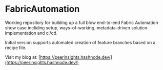 # FabricAutomation
Working repository for building up a full blow end-to-end Fabric Automation show case incliding setup, ways-of-working, metadata-driven solution implementation and ci/cd.

Initial version supports automated creation of feature branches based on a recipe file.

Visit my blog at: [https://peerinsights.hashnode.dev/](https://peerinsights.hashnode.dev/)